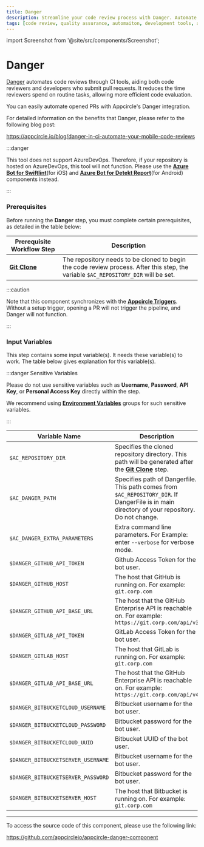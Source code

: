 ```yaml
---
title: Danger
description: Streamline your code review process with Danger. Automate checks and enforce code standards pre-merge to maintain high-quality software.
tags: [code review, quality assurance, automaiton, development tools, appcircle, mobile ci/cd]
---
```



import Screenshot from '@site/src/components/Screenshot';

# Danger

[Danger](https://danger.systems/ruby/) automates code reviews through CI tools, aiding both code reviewers and developers who submit pull requests. It reduces the time reviewers spend on routine tasks, allowing more efficient code evaluation.

You can easily automate opened PRs with Appcircle's Danger integration.

For detailed information on the benefits that Danger, please refer to the following blog post:

https://appcircle.io/blog/danger-in-ci-automate-your-mobile-code-reviews

:::danger

This tool does not support AzureDevOps. Therefore, if your repository is hosted on AzureDevOps, this tool will not function. Please use the [**Azure Bot for Swiftlint**](/workflows/ios-specific-workflow-steps/azure-bot-for-swiftlint)(for iOS) and [**Azure Bot for Detekt Report**](/workflows/android-specific-workflow-steps/azure-bot-for-detekt-report)(for Android) components instead.

:::

### Prerequisites

Before running the **Danger** step, you must complete certain prerequisites, as detailed in the table below:

| Prerequisite Workflow Step                      | Description                                     |
|-------------------------------------------------|-------------------------------------------------|
| [**Git Clone**](/workflows/common-workflow-steps/git-clone) | The repository needs to be cloned to begin the code review process. After this step, the variable `$AC_REPOSITORY_DIR` will be set. |

:::caution

Note that this component synchronizes with the [**Appcircle Triggers**](/build/build-process-management/build-manually-or-with-triggers/#managing-triggers-for-builds). Without a setup trigger, opening a PR will not trigger the pipeline, and Danger will not function.

:::

<Screenshot url='https://cdn.appcircle.io/docs/assets/BE3062-dangerOrder.png' />

### Input Variables

This step contains some input variable(s). It needs these variable(s) to work. The table below gives explanation for this variable(s).

<Screenshot url='https://cdn.appcircle.io/docs/assets/BE3062-dangerInput.png' />

:::danger Sensitive Variables

Please do not use sensitive variables such as **Username**, **Password**, **API Key**, or **Personal Access Key** directly within the step.

We recommend using [**Environment Variables**](/build/build-environment-variables) groups for such sensitive variables.

:::

| Variable Name                             | Description                                                                                                                                    | Status   |
|-------------------------------------------|------------------------------------------------------------------------------------------------------------------------------------------------|----------|
| `$AC_REPOSITORY_DIR`                      | Specifies the cloned repository directory. This path will be generated after the [**Git Clone**](/workflows/common-workflow-steps/git-clone) step. | Required |
| `$AC_DANGER_PATH`                         | Specifies path of Dangerfile. This path comes from `$AC_REPOSITORY_DIR`. If DangerFile is in main directory of your repository. Do not change.  | Required |
| `$AC_DANGER_EXTRA_PARAMETERS`             | Extra command line parameters. For Example: enter `--verbose` for verbose mode.                                                                | Optional |
| `$DANGER_GITHUB_API_TOKEN`                | Github Access Token for the bot user.                                                                                                          | Optional |
| `$DANGER_GITHUB_HOST`                     | The host that GitHub is running on. For example: `git.corp.com`                                                                                | Optional |
| `$DANGER_GITHUB_API_BASE_URL`             | The host that the GitHub Enterprise API is reachable on. For example: `https://git.corp.com/api/v3`                                            | Optional |
| `$DANGER_GITLAB_API_TOKEN`                | GitLab Access Token for the bot user.                                                                                                          | Optional |
| `$DANGER_GITLAB_HOST`                     | The host that GitLab is running on. For example: `git.corp.com`                                                                                | Optional |
| `$DANGER_GITLAB_API_BASE_URL`             | The host that the GitHub Enterprise API is reachable on. For example: `https://git.corp.com/api/v4`                                            | Optional |
| `$DANGER_BITBUCKETCLOUD_USERNAME`         | Bitbucket username for the bot user.                                                                                                           | Optional |
| `$DANGER_BITBUCKETCLOUD_PASSWORD`         | Bitbucket password for the bot user.                                                                                                           | Optional |
| `$DANGER_BITBUCKETCLOUD_UUID`             | Bitbucket UUID of the bot user.                                                                                                                | Optional |
| `$DANGER_BITBUCKETSERVER_USERNAME`        | Bitbucket username for the bot user.                                                                                                           | Optional |
| `$DANGER_BITBUCKETSERVER_PASSWORD`        | Bitbucket password for the bot user.                                                                                                           | Optional |
| `$DANGER_BITBUCKETSERVER_HOST`            | The host that Bitbucket is running on. For example: `git.corp.com`                                                                             | Optional |

---

To access the source code of this component, please use the following link:

https://github.com/appcircleio/appcircle-danger-component
